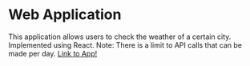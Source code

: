 # Web Application
This application allows users to check the weather of a certain city. Implemented using React. Note: There is a limit to API calls that can be made per day. 
[Link to App!](https://parkparkweatherapp.netlify.app/)

